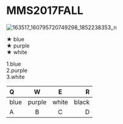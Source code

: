 # MMS2017FALL



![163517_160795720749298_1852238353_n](https://user-images.githubusercontent.com/33067917/32006654-ef5d5ac2-b9d9-11e7-80e8-a28d66c3f835.jpg)

★ blue <br/>
★ purple <br/>
★ white <br/>

1.blue <br/>
2.purple <br/>
3.white <br/>



|  Q  |  W  |  E  |  R  |
| :-----|:-----:| :-----:|-----:|
| blue | purple | white | black |
|  A  |  B  |  C  |  D |
